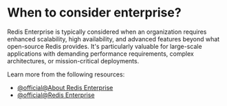 # When to consider enterprise?

Redis Enterprise is typically considered when an organization requires enhanced scalability, high availability, and advanced features beyond what open-source Redis provides. It's particularly valuable for large-scale applications with demanding performance requirements, complex architectures, or mission-critical deployments.

Learn more from the following resources:

- [@official@About Redis Enterprise](https://redis.io/about/redis-enterprise/)
- [@official@Redis Enterprise](https://redis.io/enterprise/)